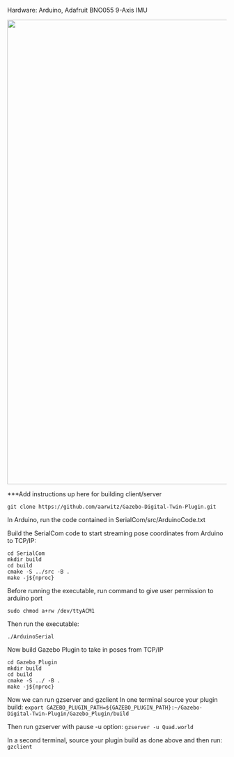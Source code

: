 Hardware: Arduino, Adafruit BNO055 9-Axis IMU

<img src="https://github.com/aarwitz/Gazebo-Digital-Twin-Plugin/blob/main/Quad.gif" width="600" height="1066" />

***Add instructions up here for building client/server

```
git clone https://github.com/aarwitz/Gazebo-Digital-Twin-Plugin.git
```
In Arduino, run the code contained in SerialCom/src/ArduinoCode.txt

Build the SerialCom code to start streaming pose coordinates from Arduino to TCP/IP:
```
cd SerialCom
mkdir build
cd build
cmake -S ../src -B .
make -j${nproc}
```
Before running the executable, run command to give user permission to arduino port
```
sudo chmod a+rw /dev/ttyACM1
```

Then run the executable:
```
./ArduinoSerial
```

Now build Gazebo Plugin to take in poses from TCP/IP
```
cd Gazebo_Plugin
mkdir build
cd build
cmake -S ../ -B .
make -j${nproc}
```

Now we can run gzserver and gzclient
In one terminal source your plugin build: ```export GAZEBO_PLUGIN_PATH=${GAZEBO_PLUGIN_PATH}:~/Gazebo-Digital-Twin-Plugin/Gazebo_Plugin/build```

Then run gzserver with pause -u option: ```gzserver -u Quad.world```

In a second terminal, source your plugin build as done above and then run: ```gzclient```
